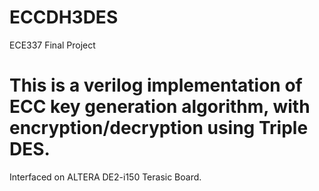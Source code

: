 # ECCDH3DES
ECE337 Final Project

# This is a verilog implementation of ECC key generation algorithm, with encryption/decryption using Triple DES.
Interfaced on ALTERA DE2-i150 Terasic Board.
